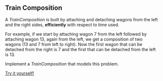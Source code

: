## Train Composition

A _TrainComposition_ is built by attaching and detaching wagons from the left and the right sides, **efficiently** with respect to time used.

For example, if we start by attaching wagon 7 from the left followed by attaching wagon 13, again from the left, we get a composition of two wagons (13 and 7 from left to right). Now the first wagon that can be detached from the right is 7 and the first that can be detached from the left is 13.

Implement a _TrainComposition_ that models this problem.

[Try it yourself!](https://www.testdome.com/questions/c-sharp/train-composition/96017)

